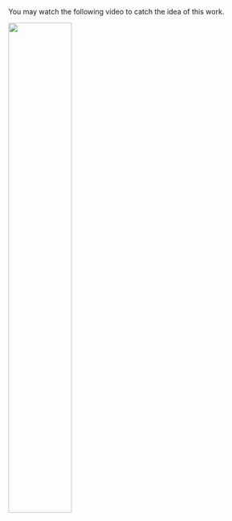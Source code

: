 
You may watch the following video to catch the idea of this work.

   [<img src="https://img.youtube.com/vi/gBBdYdUrIcw/maxresdefault.jpg" width="50%">](https://youtu.be/gBBdYdUrIcw)
